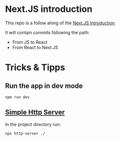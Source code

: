 # Next.JS introduction

This repo is a follow along of the [Next.JS Introduction](https://nextjs.org/learn/foundations/about-nextjs?utm_source=next-site&utm_medium=homepage-cta&utm_campaign=next-website).

It will contain commits following the path:

- From JS to React
- From React to Next.JS

# Tricks & Tipps

## Run the app in dev mode

```properties
npm run dev
```

## [Simple Http Server](https://www.npmjs.com/package/http-server)

In the project directory run:

```properties
npx http-server ./
```
